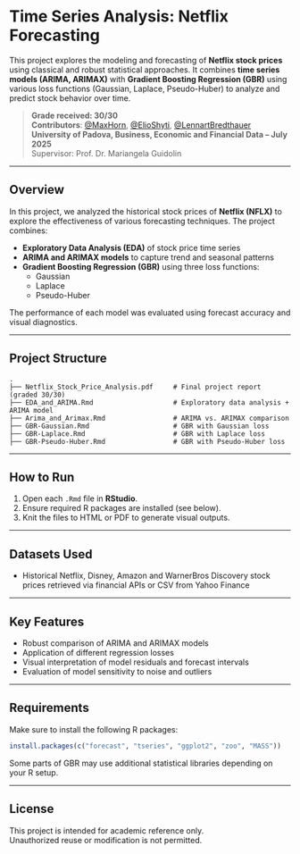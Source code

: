 # Time Series Analysis: Netflix Forecasting

This project explores the modeling and forecasting of **Netflix stock prices** using classical and robust statistical approaches. It combines **time series models (ARIMA, ARIMAX)** with **Gradient Boosting Regression (GBR)** using various loss functions (Gaussian, Laplace, Pseudo-Huber) to analyze and predict stock behavior over time.

> **Grade received: 30/30**  
> **Contributors**: [@MaxHorn](https://github.com/MHRN-DS), [@ElioShyti](https://github.com/ElioShyti2000), [@LennartBredthauer](https://github.com/Lenny945)  
> **University of Padova, Business, Economic and Financial Data – July 2025**  
> Supervisor: Prof. Dr. Mariangela Guidolin

---

## Overview

In this project, we analyzed the historical stock prices of **Netflix (NFLX)** to explore the effectiveness of various forecasting techniques. The project combines:

- **Exploratory Data Analysis (EDA)** of stock price time series  
- **ARIMA and ARIMAX models** to capture trend and seasonal patterns  
- **Gradient Boosting Regression (GBR)** using three loss functions:  
  - Gaussian  
  - Laplace  
  - Pseudo-Huber  

The performance of each model was evaluated using forecast accuracy and visual diagnostics.

---

## Project Structure

```
.
├── Netflix_Stock_Price_Analysis.pdf     # Final project report (graded 30/30)
├── EDA_and_ARIMA.Rmd                    # Exploratory data analysis + ARIMA model
├── Arima_and_Arimax.Rmd                 # ARIMA vs. ARIMAX comparison
├── GBR-Gaussian.Rmd                     # GBR with Gaussian loss
├── GBR-Laplace.Rmd                      # GBR with Laplace loss
├── GBR-Pseudo-Huber.Rmd                 # GBR with Pseudo-Huber loss
```

---

## How to Run

1. Open each `.Rmd` file in **RStudio**.
2. Ensure required R packages are installed (see below).
3. Knit the files to HTML or PDF to generate visual outputs.

---

## Datasets Used

- Historical Netflix, Disney, Amazon and WarnerBros Discovery stock prices retrieved via financial APIs or CSV from Yahoo Finance

---

## Key Features

- Robust comparison of ARIMA and ARIMAX models
- Application of different regression losses
- Visual interpretation of model residuals and forecast intervals
- Evaluation of model sensitivity to noise and outliers

---

## Requirements

Make sure to install the following R packages:

```r
install.packages(c("forecast", "tseries", "ggplot2", "zoo", "MASS"))
```

Some parts of GBR may use additional statistical libraries depending on your R setup.

---

## License

This project is intended for academic reference only.  
Unauthorized reuse or modification is not permitted.
